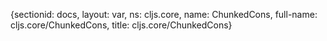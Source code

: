 {sectionid: docs, layout: var, ns: cljs.core, name: ChunkedCons, full-name: cljs.core/ChunkedCons,
  title: cljs.core/ChunkedCons}
